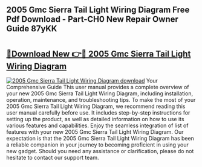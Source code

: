 ## 2005 Gmc Sierra Tail Light Wiring Diagram Free Pdf Download - Part-CH0 New Repair Owner Guide 87yKK

# <h2><a href="http://dftbnp.blite.top/?on=2005+Gmc+Sierra+Tail+Light+Wiring+Diagram">🔗Download New 👉🔴 2005 Gmc Sierra Tail Light Wiring Diagram</a></h2>

[![2005 Gmc Sierra Tail Light Wiring Diagram download](https://i.imgur.com/lujVjoI.png)](http://dftbnp.blite.top/?on=2005+Gmc+Sierra+Tail+Light+Wiring+Diagram)
Your Comprehensive Guide This user manual provides a complete overview of your new 2005 Gmc Sierra Tail Light Wiring Diagram, including installation, operation, maintenance, and troubleshooting tips. To make the most of your 2005 Gmc Sierra Tail Light Wiring Diagram, we recommend reading this user manual carefully before use. It includes step-by-step instructions for setting up the product, as well as detailed information on how to use its various features and capabilities. Enjoy the seamless integration of list of features with your new 2005 Gmc Sierra Tail Light Wiring Diagram. Our expectation is that the 2005 Gmc Sierra Tail Light Wiring Diagram has been a reliable companion in your journey to becoming proficient in using your new gadget. Should you need any assistance or clarification, please do not hesitate to contact our support team.
